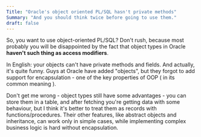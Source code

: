 ```yaml
---
Title: "Oracle's object oriented PL/SQL hasn't private methods"
Summary: "And you should think twice before going to use them."
draft: false
---
```


So, you want to use object-oriented PL/SQL? Don't rush, because
 most probably you will be disappointed by the fact that
object types in Oracle **haven't such thing as access modifiers**.

In English: your objects can't have private methods and fields.
And actually, it's quite funny. Guys at Oracle have added "objects",
but they forgot to add support for encapsulation - one of the key
properties of OOP ( in its common meaning ).

Don't get me wrong - object types still have some advantages -
you can store them in a table, and after fetching you're getting
data with some behaviour, but I think it's better to treat them
as records with functions/procedures. Their other features, like
abstract objects and inheritance, can work only in simple cases,
while implementing complex business logic is hard without encapsulation.
